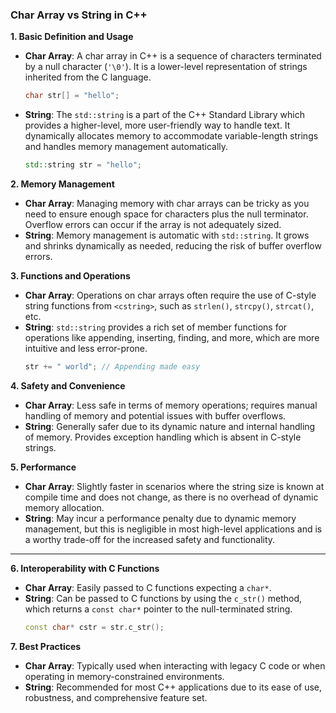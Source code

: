 ### Char Array vs String in C++

**1. Basic Definition and Usage**

- **Char Array**: A char array in C++ is a sequence of characters terminated by a null character (`'\0'`). It is a lower-level representation of strings inherited from the C language.
  ```cpp
  char str[] = "hello";
  ```
- **String**: The `std::string` is a part of the C++ Standard Library which provides a higher-level, more user-friendly way to handle text. It dynamically allocates memory to accommodate variable-length strings and handles memory management automatically.
  ```cpp
  std::string str = "hello";
  ```

**2. Memory Management**

- **Char Array**: Managing memory with char arrays can be tricky as you need to ensure enough space for characters plus the null terminator. Overflow errors can occur if the array is not adequately sized.
- **String**: Memory management is automatic with `std::string`. It grows and shrinks dynamically as needed, reducing the risk of buffer overflow errors.

**3. Functions and Operations**

- **Char Array**: Operations on char arrays often require the use of C-style string functions from `<cstring>`, such as `strlen()`, `strcpy()`, `strcat()`, etc.
- **String**: `std::string` provides a rich set of member functions for operations like appending, inserting, finding, and more, which are more intuitive and less error-prone.
  ```cpp
  str += " world"; // Appending made easy
  ```

**4. Safety and Convenience**

- **Char Array**: Less safe in terms of memory operations; requires manual handling of memory and potential issues with buffer overflows.
- **String**: Generally safer due to its dynamic nature and internal handling of memory. Provides exception handling which is absent in C-style strings.

**5. Performance**

- **Char Array**: Slightly faster in scenarios where the string size is known at compile time and does not change, as there is no overhead of dynamic memory allocation.
- **String**: May incur a performance penalty due to dynamic memory management, but this is negligible in most high-level applications and is a worthy trade-off for the increased safety and functionality.

---

**6. Interoperability with C Functions**

- **Char Array**: Easily passed to C functions expecting a `char*`.
- **String**: Can be passed to C functions by using the `c_str()` method, which returns a `const char*` pointer to the null-terminated string.
  ```cpp
  const char* cstr = str.c_str();
  ```

**7. Best Practices**

- **Char Array**: Typically used when interacting with legacy C code or when operating in memory-constrained environments.
- **String**: Recommended for most C++ applications due to its ease of use, robustness, and comprehensive feature set.
